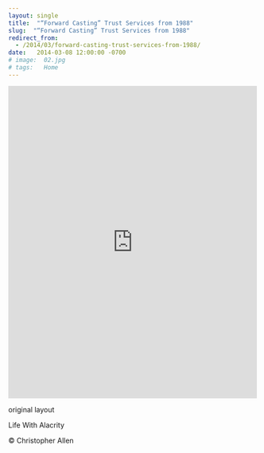 ```yaml
---
layout: single
title:  "“Forward Casting” Trust Services from 1988"
slug:  "“Forward Casting” Trust Services from 1988"
redirect_from:
  - /2014/03/forward-casting-trust-services-from-1988/
date:   2014-03-08 12:00:00 -0700
# image:  02.jpg
# tags:   Home
---
```


<iframe src="https://www.facebook.com/plugins/post.php?href=https%3A%2F%2Fwww.facebook.com%2Fphoto.php%3Ffbid%3D10152279839805540%26set%3Da.10151448135285540%26type%3D3&show_text=true&width=500" width="500" height="628" style="border:none;overflow:hidden" scrolling="no" frameborder="0" allowfullscreen="true" allow="autoplay; clipboard-write; encrypted-media; picture-in-picture; web-share"></iframe>


original layout

Life With Alacrity

© Christopher Allen


